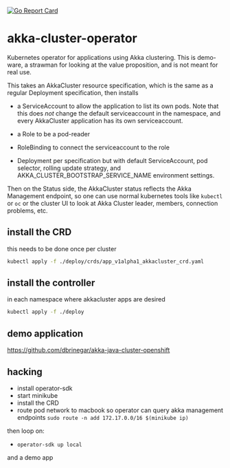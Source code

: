 [![Go Report Card](https://goreportcard.com/badge/github.com/lightbend/akka-cluster-operator)](https://goreportcard.com/report/github.com/lightbend/akka-cluster-operator)

# akka-cluster-operator

Kubernetes operator for applications using Akka clustering. This is demo-ware, a strawman for
looking at the value proposition, and is not meant for real use.

This takes an AkkaCluster resource specification, which is the same as a regular Deployment specification,
then installs

* a ServiceAccount to allow the application to list its own pods. Note that this does _not_ change the default
serviceaccount in the namespace, and every AkkaCluster application has its own serviceaccount.

* a Role to be a pod-reader

* RoleBinding to connect the serviceaccount to the role

* Deployment per specification but with default ServiceAccount, pod selector, rolling update strategy, and
AKKA_CLUSTER_BOOTSTRAP_SERVICE_NAME environment settings.

Then on the Status side, the AkkaCluster status reflects the Akka Management endpoint, so one can use normal kubernetes
tools like `kubectl` or `oc` or the cluster UI to look at Akka Cluster leader, members, connection problems, etc.

## install the CRD

this needs to be done once per cluster

```bash
kubectl apply -f ./deploy/crds/app_v1alpha1_akkacluster_crd.yaml
```

## install the controller

in each namespace where akkacluster apps are desired

```bash
kubectl apply -f ./deploy
```

## demo application

https://github.com/dbrinegar/akka-java-cluster-openshift

## hacking

* install operator-sdk
* start minikube
* install the CRD
* route pod network to macbook so operator can query akka management endpoints `sudo route -n add 172.17.0.0/16 $(minikube ip)`

then loop on:
* `operator-sdk up local`

and a demo app

